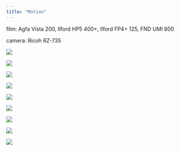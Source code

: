 ```yaml
---
title: "Motion"
---
```


film: Agfa Vista 200, Ilford HP5 400+, Ilford FP4+ 125, FND UMI 800

camera: Ricoh RZ-735

![](https://storage.googleapis.com/xbdau/20230119-000005.jpg)

![](https://storage.googleapis.com/xbdau/20230119-000006.jpg)

![](https://storage.googleapis.com/xbdau/20230119-000037.jpg)

![](https://storage.googleapis.com/xbdau/20230119-000056.jpg)

![](https://storage.googleapis.com/xbdau/20230119-000063.jpg)

![](https://storage.googleapis.com/xbdau/20230123-000046-2.jpg)

![](https://storage.googleapis.com/xbdau/20230123-000053.jpg)

![](https://storage.googleapis.com/xbdau/20230123-000064.jpg)

![](https://storage.googleapis.com/xbdau/20230123-000066.jpg)
